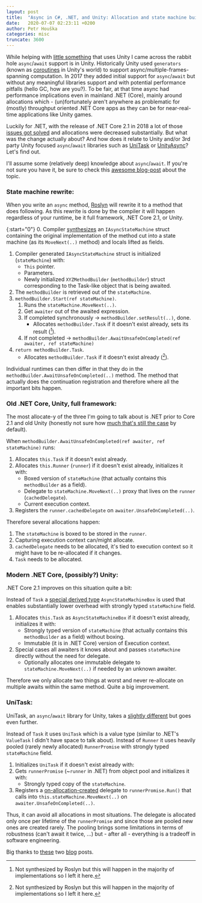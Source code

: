 ```yaml
---
layout: post
title:  "Async in C#, .NET, and Unity: Allocation and state machine builders"
date:   2020-07-07 02:23:11 +0200
author: Petr Houška
categories: misc
truncate: 3600
---
```


While helping with [little something](https://twitter.com/OndraPaska/status/1280192030463995908) that uses Unity I came across the rabbit hole `async`/`await` support is in Unity. Historically Unity used `generators` (known as [coroutines](https://docs.unity3d.com/Manual/Coroutines.html) in Unity's world) to support async/multiple-frames-spanning computation. In 2017 they added initial support for `async`/`await` but without any meaningful libraries support and with potential performance pitfalls (hello GC, how are you?). To be fair, at that time async had performance implications even in mainland .NET (Core), mainly around allocations which - (un)fortunately aren't anywhere as problematic for (mostly) throughput oriented .NET Core apps as they can be for near-real-time applications like Unity games.

Luckily for .NET, with the release of .NET Core 2.1 in 2018 a lot of those [issues got solved](https://devblogs.microsoft.com/dotnet/async-valuetask-pooling-in-net-5/) and allocations were decreased substantially. But what was the change actually about? And how does it relate to Unity and/or 3rd party Unity focused `async`/`await` libraries such as [UniTask](https://github.com/Cysharp/UniTask) or [UnityAsync](https://github.com/muckSponge/UnityAsync)? Let's find out.

I'll assume some (relatively deep) knowledge about `async`/`await`. If you're not sure you have it, be sure to check this [awesome blog-post](https://devblogs.microsoft.com/premier-developer/dissecting-the-async-methods-in-c/) about the topic.

### State machine rewrite:

When you write an `async` method, [Roslyn](https://github.com/dotnet/roslyn) will rewrite it to a method that does following. As this rewrite is done by the compiler it will happen regardless of your runtime, be it full framework, .NET Core 2.1, or Unity. 

{:start="0"}
0. Compiler [synthesizes](https://sharplab.io/#v2:EYLgtghgzgLgpgJwDQBMQGoA+ABATARgFgAobABgAJt8BWAbhJOwGYrcKBhCgbxIv6qtsADioA2ADwBLAHYwAfBQCyACgCUPPgO3YAnOIB0ATSlwANinUNi2nfl0qARPkdrrtgXsMnzlt1o8A22wAdgp8dwEAXxIooA=) an `IAsyncStateMachine` struct containing the original implementation of the method cut into a state machine (as its `MoveNext(..)` method) and locals lifted as fields.
1. Compiler generated `IAsyncStateMachine` struct is initialized (`stateMachine`) with:
	- `This` pointer.
	- Parameters.
	- Newly initialized `XYZMethodBuilder` (`methodBuilder`) struct corresponding to the Task-like object that is being awaited.
2. The `methodBuilder` is retrieved out of the `stateMachine`.
3. `methodBuilder.Start(ref stateMachine)`.
	1. Runs the `stateMachine.MoveNext(..)`.
	2. Get `awaiter` out of the awaited expression.
	3. If completed synchronously -> `methodBuilder.setResult(..)`, done.
		- Allocates `methodBuilder.Task` if it doesn't exist already, sets its result ([^1]).
	4. If not completed -> `methodBuilder.AwaitUnsafeOnCompleted(ref awaiter, ref stateMachine)`
4. `return methodBuilder.Task`.
	- Allocates `methodBuilder.Task` if it doesn't exist already ([^1]).

Individual runtimes can then differ in that they do in the `methodBuilder.AwaitUnsafeOnCompleted(..)` method. The method that actually does the continuation registration and therefore where all the important bits happen.

### Old .NET Core, Unity, full framework:

The most allocate-y of the three I'm going to talk about is .NET prior to Core 2.1 and old Unity (honestly not sure how [much that's still the case](https://github.com/Demigiant/dotween/issues/387#issuecomment-608371554) by default).

When `methodBuilder.AwaitUnsafeOnCompleted(ref awaiter, ref stateMachine)` runs:
1. Allocates `this.Task` if it doesn't exist already.
2. Allocates `this.Runner` (`runner`) if it doesn't exist already, initializes it with:
	- Boxed version of `stateMachine` (that actually contains this `methodBuilder` as a field).
	- Delegate to `stateMachine.MoveNext(..)` proxy that lives on the `runner` (`cachedDelegate`).
	- Current execution context. 
3. Registers the `runner.cachedDelegate` on `awaiter.UnsafeOnCompleted(..)`.

Therefore several allocations happen:
1. The `stateMachine` is boxed to be stored in the `runner`.
2. Capturing execution context can/might allocate.
3. `cachedDelegate` needs to be allocated, it's tied to execution context so it might have to be re-allocated if it changes.
4. `Task` needs to be allocated.


### Modern .NET Core, (possibly?) Unity:

.NET Core 2.1 improves on this situation quite a bit:

Instead of `Task` a [special derived type](https://source.dot.net/#System.Private.CoreLib/AsyncTaskMethodBuilderT.cs,f8f35fd356112b30) `AsyncStateMachineBox` is used that enables substantially lower overhead with strongly typed `stateMachine` field.
1. Allocates `this.Task` as `AsyncStateMachineBox` if it doesn't exist already, initializes it with:
	- Strongly typed version of `stateMachine` (that actually contains this `methodBuilder` as a field) without boxing.
	- Immutable (it is in .NET Core) version of Execution context.
2. Special cases all awaiters it knows about and passes `stateMachine` directly without the need for delegate.
	- Optionally allocates one immutable delegate to `stateMachine.MoveNext(..)` if needed by an unknown awaiter.

Therefore we only allocate two things at worst and never re-allocate on multiple awaits within the same method. Quite a big improvement.

### UniTask:

UniTask, an `async`/`await` library for Unity, takes a [slightly different](https://medium.com/@neuecc/unitask-v2-zero-allocation-async-await-for-unity-with-asynchronous-linq-1aa9c96aa7dd) but goes even further.  

Instead of `Task` it uses `UniTask` which is a value type (similar to .NET's `ValueTask` I didn't have space to talk about). Instead of `Runner` it uses heavily pooled (rarely newly allocated) `RunnerPromise` with strongly typed `stateMachine` field.
1. Initializes `UniTask`  if it doesn't exist already with:
2. Gets `runnerPromise` (~`runner` in .NET) from object pool and initializes it with:
	- Strongly typed copy of the `stateMachine`.
3. Registers a [on-allocation-created](https://github.com/Cysharp/UniTask/blob/d6a056331933ca776799bb205475f4ea40493f08/src/UniTask/Assets/Plugins/UniTask/Runtime/CompilerServices/StateMachineRunner.cs#L63) delegate to `runnerPromise.Run()` that calls into `this.stateMachine.MoveNext(..)` on `awaiter.UnsafeOnCompleted(..)`. 

Thus, it can avoid all allocations in most situations. The delegate is allocated only once per lifetime of the `runnerPromise` and since those are pooled new ones are created rarely. The pooling brings some limitations in terms of robustness (can't await it twice, ...) but - after all - everything is a tradeoff in software engineering.

Big thanks to [these](https://medium.com/@neuecc/unitask-v2-zero-allocation-async-await-for-unity-with-asynchronous-linq-1aa9c96aa7dd) two [blog](https://devblogs.microsoft.com/dotnet/async-valuetask-pooling-in-net-5/) posts.

[^1]: Not synthesized by Roslyn but this will happen in the majority of implementations so I left it here.



	
	
	
	
	
